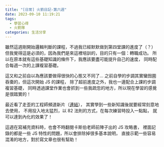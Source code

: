 ```yaml
---
title: "[日常] 火箭日記-第六週"
date: 2023-09-10 11:19:21
tags:
  - 學習心得
  - 火箭隊
categories: 生活分享
---
```


雖然這週剛開始邏輯判斷的課程，不過我已經默默做到第四堂課的進度了（？）
但我覺得這是必須的，因為我們是來這裡培訓的，目的只有一個：轉職成功。
所以在原本就有這些基礎知識的條件下，我應該要盡可能提升自己的速度，
同時配合每週一次的上課複習基礎。

<!-- more -->

這又和之前自以為應該要做得很快的心態又不同了...
之前自學的步調其實蠻囫圇吞棗的，但這次開始 JS 的課程，
除了超前進度之外，我也一邊配合上課的步調複習基礎，
同時透過課堂作業也會抓到一些我疏忽的地方，所以現在學習的感覺是很踏實的！

最近看了走歪的工程師頻道新片（[連結](https://www.youtube.com/watch?v=DVBejosVRqA&ab_channel=%E8%B5%B0%E6%AD%AA%E7%9A%84%E5%B7%A5%E7%A8%8B%E5%B8%ABJames)），
其實學到一些新知識後就要經常刻意地去使用，
不用投入地太猛烈，以 82 法則的方式，在每次練習時投入一點點，
就可以達到內化的效果了！

這週在寫補充資料時，也會不時翻閱卡斯伯老師前陣子出的 JS 攻略書，
裡面記錄的都是一些 JS 特性的問題，所以會排除掉很多基本說明，
直接示範一些容易混淆的地方，對於寫文章也很有幫助！
